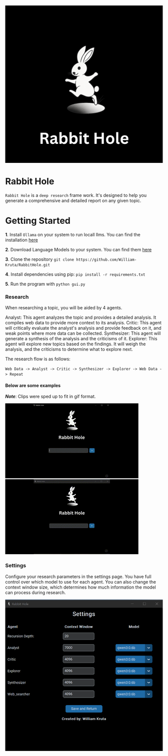 ![Logo](assets/rabbit_thumbnail_2.png)

# Rabbit Hole

`Rabbit Hole` is a `deep research` frame work. It's designed to help you generate a comprehensive and detailed report on any given topic.

# Getting Started

**1**. Install `Ollama` on your system to run locall llms. You can find the installation [here](https://ollama.com/)

**2**. Download Language Models to your system. You can find them [here](https://ollama.com/search)

**3**. Clone the repository `git clone https://github.com/William-Kruta/RabbitHole.git`

**4**. Install dependencies using pip: `pip install -r requirements.txt`

**5**. Run the program with `python gui.py`

### Research

When researching a topic, you will be aided by 4 agents.

Analyst: This agent analyzes the topic and provides a detailed analysis. It compiles web data to provide more context to its analysis.
Critic: This agent will critically evaluate the analyst's analysis and provide feedback on it, and weak points where more data can be collected.
Synthesizer: This agent will generate a synthesis of the analysis and the criticisms of it.
Explorer: This agent will explore new topics based on the findings. It will weigh the analysis, and the criticisms to determine what to explore next.

The research flow is as follows:

`Web Data -> Analyst -> Critic -> Synthesizer -> Explorer -> Web Data -> Repeat`

#### Below are some examples

**_Note_**: Clips were sped up to fit in gif format.

![Research1](assets/research_1.gif)
![Research2](assets/research_2.gif)

### Settings

Configure your research parameters in the settings page. You have full control over which model to use for each agent. You can also change the context window size, which determines how much information the model can process during research.

![Settings](assets/settings.PNG)
